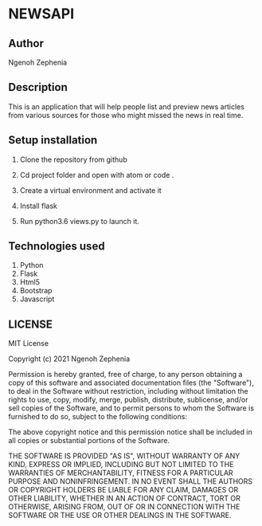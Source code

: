 # NEWSAPI

## Author
Ngenoh Zephenia

## Description

This is an application that will help people list and preview news articles from various sources for those who might missed the news in real time.
## Setup installation

1. Clone the repository from github

2. Cd project folder and open with atom or code .

3. Create a virtual environment and activate it

4. Install flask

5. Run python3.6 views.py to launch it.

## Technologies used

1. Python
2. Flask
3. Html5
4. Bootstrap
5. Javascript


## LICENSE

MIT License

Copyright (c) 2021 Ngenoh Zephenia

Permission is hereby granted, free of charge, to any person obtaining a copy of this software and associated documentation files (the "Software"), to deal in the Software without restriction, including without limitation the rights to use, copy, modify, merge, publish, distribute, sublicense, and/or sell copies of the Software, and to permit persons to whom the Software is furnished to do so, subject to the following conditions:

The above copyright notice and this permission notice shall be included in all copies or substantial portions of the Software.

THE SOFTWARE IS PROVIDED "AS IS", WITHOUT WARRANTY OF ANY KIND, EXPRESS OR IMPLIED, INCLUDING BUT NOT LIMITED TO THE WARRANTIES OF MERCHANTABILITY, FITNESS FOR A PARTICULAR PURPOSE AND NONINFRINGEMENT. IN NO EVENT SHALL THE AUTHORS OR COPYRIGHT HOLDERS BE LIABLE FOR ANY CLAIM, DAMAGES OR OTHER LIABILITY, WHETHER IN AN ACTION OF CONTRACT, TORT OR OTHERWISE, ARISING FROM, OUT OF OR IN CONNECTION WITH THE SOFTWARE OR THE USE OR OTHER DEALINGS IN THE SOFTWARE.